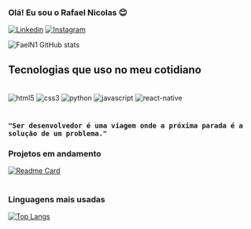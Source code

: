 ### Olá! Eu sou o Rafael Nicolas 😊

[![Linkedin](https://img.shields.io/badge/LinkedIn-0077B5?style=for-the-badge&logo=linkedin&logoColor=white)](https://www.linkedin.com/in/rafael-nicolas-7119b91b7/)
[![Instagram](https://img.shields.io/badge/Instagram-E4405F?style=for-the-badge&logo=instagram&logoColor=white)](https://www.instagram.com/faeln1/)

![FaelN1 GitHub stats](https://github-readme-stats.vercel.app/api?username=faeln1&hide=contribs,prs&theme=tokyonight)

## Tecnologias que uso no meu cotidiano

<div style='display: inline_block'><br/>
    <img align="center" alt="html5" src="https://img.shields.io/badge/HTML-239120?style=for-the-badge&logo=html5&logoColor=white"/>
    <img align="center" alt="css3" src="https://img.shields.io/badge/CSS-239120?&style=for-the-badge&logo=css3&logoColor=white"/>
    <img align="center" alt="python" src="https://img.shields.io/badge/Python-3776AB?style=for-the-badge&logo=python&logoColor=white"/>
    <img align="center" alt="javascript" src="https://img.shields.io/badge/JavaScript-F7DF1E?style=for-the-badge&logo=javascript&logoColor=black"/>
    <img align="center" alt="react-native" src="https://img.shields.io/badge/React_Native-20232A?style=for-the-badge&logo=react&logoColor=61DAFB"/>
</div><br/>

### `"Ser desenvolvedor é uma viagem onde a próxima parada é a solução de um problema."`


### Projetos em andamento

[![Readme Card](https://github-readme-stats.vercel.app/api/pin/?username=FaelN1&repo=bluetooth_auto_printer)](https://github.com/FaelN1/bluetooth_auto_printer)<br/><br/>


### Linguagens mais usadas<br/>

[![Top Langs](https://github-readme-stats.vercel.app/api/top-langs/?username=faeln1&layout=compact)](https://github.com/FaelN1)





